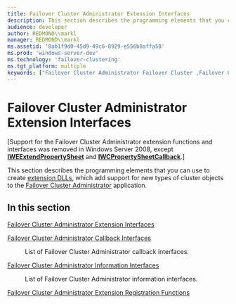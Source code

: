 ```yaml
---
title: Failover Cluster Administrator Extension Interfaces
description: This section describes the programming elements that you can use to create extension DLLs, which add support for new types of cluster objects to the Failover Cluster Administrator application.
audience: developer
author: REDMOND\\markl
manager: REDMOND\\markl
ms.assetid: '8ab1f9d0-45d9-49c6-8929-e556b0affa58'
ms.prod: 'windows-server-dev'
ms.technology: 'failover-clustering'
ms.tgt_platform: multiple
keywords: ["Failover Cluster Administrator Failover Cluster ,Failover Cluster Administrator Extension API,functions"]
---
```


# Failover Cluster Administrator Extension Interfaces

\[Support for the Failover Cluster Administrator extension functions and interfaces was removed in Windows Server 2008, except [**IWEExtendPropertySheet**](iweextendpropertysheet.md) and [**IWCPropertySheetCallback**](iwcpropertysheetcallback.md).\]

This section describes the programming elements that you can use to create [extension DLLs](cluster-administrator-extension-dlls.md), which add support for new types of cluster objects to the [Failover Cluster Administrator](cluster-administrator.md) application.

## In this section

<dl> <dt>

[Failover Cluster Administrator Extension Interfaces](cluster-administrator-extension-interfaces.md)
</dt> <dt>

[Failover Cluster Administrator Callback Interfaces](cluster-administrator-callback-interfaces.md)
</dt> <dd>

List of Failover Cluster Administrator callback interfaces.

</dd> <dt>

[Failover Cluster Administrator Information Interfaces](cluster-administrator-information-interfaces.md)
</dt> <dd>

List of Failover Cluster Administrator information interfaces.

</dd> <dt>

[Failover Cluster Administrator Extension Registration Functions](cluster-administrator-extension-registration-functions.md)
</dt> </dl>

 

 




